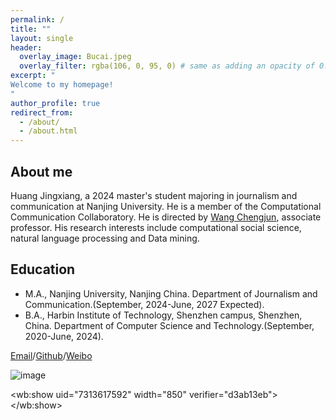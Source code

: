 ```yaml
---
permalink: /
title: ""
layout: single
header:
  overlay_image: Bucai.jpeg
  overlay_filter: rgba(106, 0, 95, 0) # same as adding an opacity of 0.5 to a black background
excerpt: "
Welcome to my homepage!
"
author_profile: true
redirect_from: 
  - /about/
  - /about.html
---
```

## About me
Huang Jingxiang, a 2024 master's student majoring in journalism and communication at Nanjing University. He is a member of the Computational Communication Collaboratory. He is directed by [Wang Chengjun](https://Chengjun.github.io/), associate professor. His research interests include computational social science, natural language processing and Data mining.
## Education
- M.A., Nanjing University, Nanjing China. Department of Journalism and Communication.(September, 2024-June, 2027 Expected).
- B.A., Harbin Institute of Technology, Shenzhen campus, Shenzhen, China. Department of Computer Science and Technology.(September, 2020-June, 2024).

[Email](raconz1211@gmail.com)/[Github](https://github.com/Huang-Jingxiang)/[Weibo](https://weibo.com/u/7313617592)

![image](https://user-images.githubusercontent.com/543384/192227995-fdb3a693-2f68-4dc4-b9bd-06053066322f.png)
<script src="//tjs.sjs.sinajs.cn/open/api/js/wb.js" type="text/javascript" charset="utf-8" height="1200" ></script>
<wb:show uid="7313617592" width="850" verifier="d3ab13eb"></wb:show>

